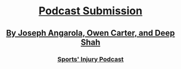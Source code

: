 # <p align="center"><ins> Podcast Submission </ins></p>
## <p align="center"><ins> By Joseph Angarola, Owen Carter, and Deep Shah </ins></p>
### <p align="center"><ins> [Sports' Injury Podcast](https://drive.google.com/file/d/1MsqZ27pSQ0s1EQr8KxGUkDBM5SQ9NgBN/view?usp=drive_link) </ins></p>

